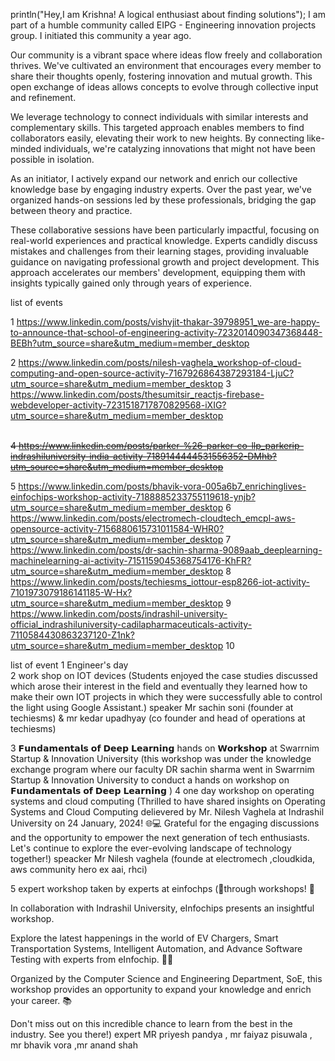 
println("Hey,I am Krishna! A logical enthusiast about finding solutions");
I am part of a humble community called EIPG - Engineering innovation projects group. I initiated this community a year ago. 

Our community is a vibrant space where ideas flow freely and collaboration thrives. We've cultivated an environment that encourages every member to share their thoughts openly, fostering innovation and mutual growth. This open exchange of ideas allows concepts to evolve through collective input and refinement.

We leverage technology to connect individuals with similar interests and complementary skills. This targeted approach enables members to find collaborators easily, elevating their work to new heights. By connecting like-minded individuals, we're catalyzing innovations that might not have been possible in isolation.

As an initiator, I actively expand our network and enrich our collective knowledge base by engaging industry experts. Over the past year, we've organized hands-on sessions led by these professionals, bridging the gap between theory and practice.

These collaborative sessions have been particularly impactful, focusing on real-world experiences and practical knowledge. Experts candidly discuss mistakes and challenges from their learning stages, providing invaluable guidance on navigating professional growth and project development. This approach accelerates our members' development, equipping them with insights typically gained only through years of experience.








list  of  events 



1 https://www.linkedin.com/posts/vishvjit-thakar-39798951_we-are-happy-to-announce-that-school-of-engineering-activity-7232014090347368448-BEBh?utm_source=share&utm_medium=member_desktop

2 https://www.linkedin.com/posts/nilesh-vaghela_workshop-of-cloud-computing-and-open-source-activity-7167926864387293184-LjuC?utm_source=share&utm_medium=member_desktop
3 https://www.linkedin.com/posts/thesumitsir_reactjs-firebase-webdeveloper-activity-7231518717870829568-iXIG?utm_source=share&utm_medium=member_desktop



\
~~4 https://www.linkedin.com/posts/parker-%26-parker-co-llp_parkerip-indrashiluniversity-india-activity-7189144444531556352-DMhb?utm_source=share&utm_medium=member_desktop~~



5 https://www.linkedin.com/posts/bhavik-vora-005a6b7_enrichinglives-einfochips-workshop-activity-7188885233755119618-ynjb?utm_source=share&utm_medium=member_desktop
6 https://www.linkedin.com/posts/electromech-cloudtech_emcpl-aws-opensource-activity-7156880615731011584-WHR0?utm_source=share&utm_medium=member_desktop
7 https://www.linkedin.com/posts/dr-sachin-sharma-9089aab_deeplearning-machinelearning-ai-activity-7151159045368754176-KhFR?utm_source=share&utm_medium=member_desktop
8 https://www.linkedin.com/posts/techiesms_iottour-esp8266-iot-activity-7101973079186141185-W-Hx?utm_source=share&utm_medium=member_desktop
9 https://www.linkedin.com/posts/indrashil-university-official_indrashiluniversity-cadilapharmaceuticals-activity-7110584430863237120-Z1nk?utm_source=share&utm_medium=member_desktop
10 




list of event
1 Engineer's day  
2 work shop on IOT devices (Students enjoyed the case studies discussed which arose their interest in the field and eventually they learned how to make their own IOT projects in which they were successfully able to control the light using Google Assistant.) speaker Mr sachin soni (founder at techiesms) & mr kedar upadhyay (co founder and head of operations at techiesms)

3 𝗙𝘂𝗻𝗱𝗮𝗺𝗲𝗻𝘁𝗮𝗹𝘀 𝗼𝗳 𝗗𝗲𝗲𝗽 𝗟𝗲𝗮𝗿𝗻𝗶𝗻𝗴 hands on  𝗪𝗼𝗿𝗸𝘀𝗵𝗼𝗽 at Swarrnim Startup & Innovation University (this workshop was under the knowledge exchange program where our faculty DR sachin sharma went in Swarrnim Startup & Innovation University to conduct a hands on workshop on  𝗙𝘂𝗻𝗱𝗮𝗺𝗲𝗻𝘁𝗮𝗹𝘀 𝗼𝗳 𝗗𝗲𝗲𝗽 𝗟𝗲𝗮𝗿𝗻𝗶𝗻𝗴  )
4 one day workshop on operating systems and cloud computing (Thrilled to have shared insights on Operating Systems and Cloud Computing delievered by Mr. Nilesh Vaghela at Indrashil University  on 24 January, 2024! 🌐💻 Grateful for the engaging discussions and the opportunity to empower the next generation of tech enthusiasts. Let's continue to explore the ever-evolving landscape of technology together!) speacker Mr Nilesh  vaghela (founde at electromech ,cloudkida, aws community hero ex aai, rhci)


5 expert workshop taken by experts at einfochps (🌟through workshops! 🌟  
  
In collaboration with Indrashil University, eInfochips presents an insightful workshop.  
  
Explore the latest happenings in the world of EV Chargers, Smart Transportation Systems, Intelligent Automation, and Advance Software Testing with experts from eInfochip. 🚗💡  
  
Organized by the Computer Science and Engineering Department, SoE, this workshop provides an opportunity to expand your knowledge and enrich your career. 📚  
  
Don't miss out on this incredible chance to learn from the best in the industry. See you there!) expert MR priyesh pandya , mr faiyaz pisuwala , mr bhavik vora ,mr anand shah